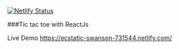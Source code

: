 

[![Netlify Status](https://api.netlify.com/api/v1/badges/3d2a4196-91db-40a0-9a96-1eadf46c0718/deploy-status)](https://app.netlify.com/sites/ecstatic-swanson-731544/deploys)


###Tic tac toe with ReactJs

Live Demo 
https://ecstatic-swanson-731544.netlify.com/

